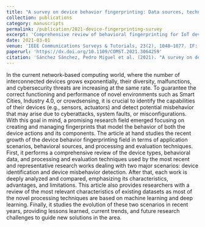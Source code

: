```yaml
---
title: "A survey on device behavior fingerprinting: Data sources, techniques, application scenarios, and datasets"
collection: publications
category: manuscripts
permalink: /publication/2021-device-fingerprinting-survey
excerpt: 'Comprehensive review of behavioral fingerprinting for IoT devices, including techniques, data sources, and application domains.'
date: 2021-03-01
venue: 'IEEE Communications Surveys & Tutorials, 23(2), 1048–1077. IF: 33.84 (D1)'
paperurl: 'https://dx.doi.org/10.1109/COMST.2021.3064259'
citation: 'Sánchez Sánchez, Pedro Miguel et al. (2021). "A survey on device behavior fingerprinting: Data sources, techniques, application scenarios, and datasets." <i>IEEE Communications Surveys & Tutorials</i>, 23(2), 1048–1077.'
---
```


In the current network-based computing world, where the number of interconnected devices grows exponentially, their diversity, malfunctions, and cybersecurity threats are increasing at the same rate. To guarantee the correct functioning and performance of novel environments such as Smart Cities, Industry 4.0, or crowdsensing, it is crucial to identify the capabilities of their devices (e.g., sensors, actuators) and detect potential misbehavior that may arise due to cyberattacks, system faults, or misconfigurations. With this goal in mind, a promising research field emerged focusing on creating and managing fingerprints that model the behavior of both the device actions and its components. The article at hand studies the recent growth of the device behavior fingerprinting field in terms of application scenarios, behavioral sources, and processing and evaluation techniques. First, it performs a comprehensive review of the device types, behavioral data, and processing and evaluation techniques used by the most recent and representative research works dealing with two major scenarios: device identification and device misbehavior detection. After that, each work is deeply analyzed and compared, emphasizing its characteristics, advantages, and limitations. This article also provides researchers with a review of the most relevant characteristics of existing datasets as most of the novel processing techniques are based on machine learning and deep learning. Finally, it studies the evolution of these two scenarios in recent years, providing lessons learned, current trends, and future research challenges to guide new solutions in the area. 
